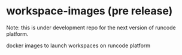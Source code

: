 # workspace-images (pre release)
Note: this is under development repo for the next version of runcode platform.


docker images to launch workspaces on runcode platform
